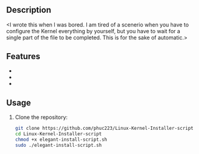 # <Linux Kernel Installer>

## Description
<I wrote this when I was bored. I am tired of a scenerio when you have to configure the Kernel everything by yourself, but you have to wait for a single part of the file to be completed. This is for the sake of automatic.>

## Features
- <List Automatically download the kernel>
- <List Automatically extract it>
- <List Has the ability to choose to download a specific verson of kernel>

## Usage
1. Clone the repository:
   ```bash
   git clone https://github.com/phuc223/Linux-Kernel-Installer-script
   cd Linux-Kernel-Installer-script
   chmod +x elegant-install-script.sh
   sudo ./elegant-install-script.sh
